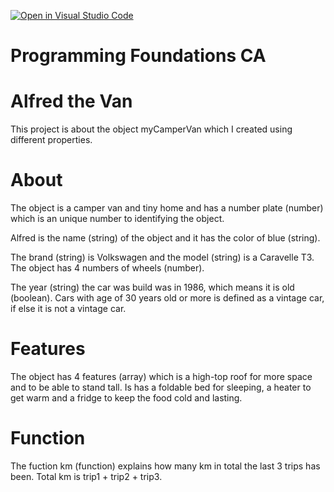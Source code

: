 [![Open in Visual Studio Code](https://classroom.github.com/assets/open-in-vscode-718a45dd9cf7e7f842a935f5ebbe5719a5e09af4491e668f4dbf3b35d5cca122.svg)](https://classroom.github.com/online_ide?assignment_repo_id=12378676&assignment_repo_type=AssignmentRepo)
# Programming Foundations CA


# Alfred the Van

This project is about the object myCamperVan which I created using different properties. 

# About 

The object is a camper van and tiny home and has a number plate (number) which is an unique number to identifying the object. 

Alfred is the name (string) of the object and it has the color of blue (string). 

The brand (string) is Volkswagen and the model (string) is a Caravelle T3. The object has 4 numbers of wheels (number). 

The year (string) the car was build was in 1986, which means it is old (boolean). Cars with age of 30 years old or more is defined as a vintage car, if else it is not a vintage car. 

# Features 

The object has 4 features (array) which is a high-top roof for more space and to be able to stand tall. Is has a foldable bed for sleeping, a heater to get warm and a fridge to keep the food cold and lasting. 

# Function 

The fuction km (function) explains how many km in total the last 3 trips has been. Total km is trip1 + trip2 + trip3. 



